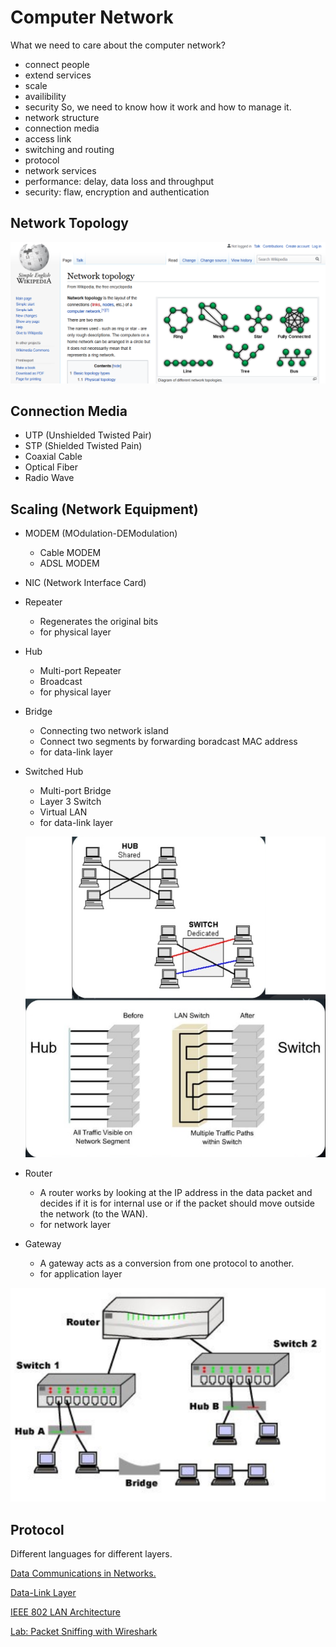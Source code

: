 # Computer Network

What we need to care about the computer network?
- connect people
- extend services
- scale
- availibility
- security
So, we need to know how it work and how to manage it.
- network structure
- connection media
- access link
- switching and routing
- protocol
- network services
- performance: delay, data loss and throughput
- security: flaw, encryption and authentication

## Network Topology
![](fig/topology.png)

## Connection Media
- UTP (Unshielded Twisted Pair)
- STP (Shielded Twisted Pain)
- Coaxial Cable
- Optical Fiber
- Radio Wave

## Scaling (Network Equipment)
- MODEM (MOdulation-DEModulation)
  - Cable MODEM
  - ADSL MODEM
- NIC (Network Interface Card)
- Repeater
  - Regenerates the original bits
  - for physical layer
- Hub
  - Multi-port Repeater
  - Broadcast
  - for physical layer
- Bridge
  - Connecting two network island
  - Connect two segments by forwarding boradcast MAC address
  - for data-link layer
- Switched Hub
  - Multi-port Bridge
  - Layer 3 Switch
  - Virtual LAN
  - for data-link layer
  
  ![](fig/hub-vs-switch.png)

- Router
  -  A router works by looking at the IP address in the data packet and decides if it is for internal use or if the packet should move outside the network (to the WAN).
  - for network layer
- Gateway
  - A gateway acts as a conversion from one protocol to another.
  - for application layer

![](data-comm/fig/connection-devices.png)

## Protocol
Different languages for different layers.

[Data Communications in Networks.](https://hackmd.io/rXs0HZ2qR2CWWV4peYQ4eg?view)

[Data-Link Layer](https://hackmd.io/z3zmxkqxSQy8wzcuP1vrqQ?view)

[IEEE 802 LAN Architecture](https://hackmd.io/SC8X7r-TR7-6keImQijgMA?edit)

[Lab: Packet Sniffing with Wireshark](https://hackmd.io/VmrgongvR9Os1Li1-XfdDA?view)